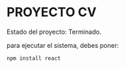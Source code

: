 <h1>PROYECTO CV</h1>
Estado del proyecto: Terminado.

para ejecutar el sistema, debes poner:

```npm install react```
